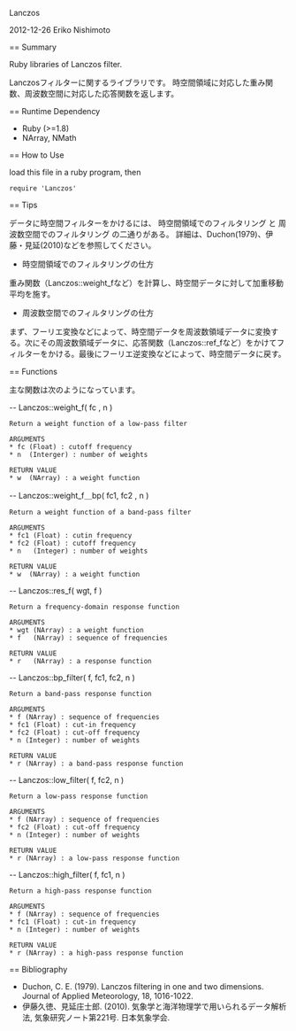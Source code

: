 Lanczos

2012-12-26 Eriko Nishimoto

== Summary

Ruby libraries of Lanczos filter.

Lanczosフィルターに関するライブラリです。
時空間領域に対応した重み関数、周波数空間に対応した応答関数を返します。

== Runtime Dependency

* Ruby (>=1.8)
* NArray, NMath

== How to Use

  load this file in a ruby program, then 

    require 'Lanczos'

== Tips

データに時空間フィルターをかけるには、
時空間領域でのフィルタリング と 周波数空間でのフィルタリング
の二通りがある。
詳細は、Duchon(1979)、伊藤・見延(2010)などを参照してください。

* 時空間領域でのフィルタリングの仕方

重み関数（Lanczos::weight_fなど）を計算し、時空間データに対して加重移動平均を施す。

* 周波数空間でのフィルタリングの仕方

まず、フーリエ変換などによって、時空間データを周波数領域データに変換する。次にその周波数領域データに、応答関数（Lanczos::ref_fなど）をかけてフィルターをかける。最後にフーリエ逆変換などによって、時空間データに戻す。

== Functions

主な関数は次のようになっています。

-- Lanczos::weight_f( fc , n )

    Return a weight function of a low-pass filter

    ARGUMENTS
    * fc (Float) : cutoff frequency
    * n  (Interger) : number of weights

    RETURN VALUE
    * w  (NArray) : a weight function

-- Lanczos::weight_f＿bp( fc1, fc2 , n )

    Return a weight function of a band-pass filter

    ARGUMENTS
    * fc1 (Float) : cutin frequency
    * fc2 (Float) : cutoff frequency
    * n   (Integer) : number of weights

    RETURN VALUE
    * w  (NArray) : a weight function

-- Lanczos::res_f( wgt, f )

    Return a frequency-domain response function

    ARGUMENTS
    * wgt (NArray) : a weight function
    * f   (NArray) : sequence of frequencies

    RETURN VALUE
    * r   (NArray) : a response function

-- Lanczos::bp_filter( f, fc1, fc2, n ) 

    Return a band-pass response function

    ARGUMENTS
    * f (NArray) : sequence of frequencies
    * fc1 (Float) : cut-in frequency
    * fc2 (Float) : cut-off frequency
    * n (Integer) : number of weights

    RETURN VALUE
    * r (NArray) : a band-pass response function

-- Lanczos::low_filter( f, fc2, n )

    Return a low-pass response function

    ARGUMENTS
    * f (NArray) : sequence of frequencies
    * fc2 (Float) : cut-off frequency
    * n (Integer) : number of weights

    RETURN VALUE
    * r (NArray) : a low-pass response function

-- Lanczos::high_filter( f, fc1, n )

    Return a high-pass response function

    ARGUMENTS
    * f (NArray) : sequence of frequencies
    * fc1 (Float) : cut-in frequency
    * n (Integer) : number of weights

    RETURN VALUE
    * r (NArray) : a high-pass response function

== Bibliography

* Duchon, C. E. (1979). Lanczos filtering in one and two dimensions.  Journal of Applied Meteorology, 18, 1016-1022.  
* 伊藤久徳、見延庄士郎. (2010).  気象学と海洋物理学で用いられるデータ解析法, 気象研究ノート第221号.  日本気象学会.  
